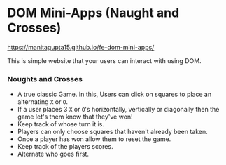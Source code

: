# DOM Mini-Apps (Naught and Crosses)

https://manitagupta15.github.io/fe-dom-mini-apps/

This is simple website that your users can interact with using DOM.

### Noughts and Crosses

- A true classic Game. In this, Users can click on squares to place an alternating `X` or `O`.
- If a user places 3 `X` or `O`'s horizontally, vertically or diagonally then the game let's them know that they've won!
- Keep track of whose turn it is.
- Players can only choose squares that haven't already been taken.
- Once a player has won allow them to reset the game.
- Keep track of the players scores.
- Alternate who goes first.
